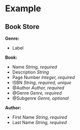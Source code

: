 # Example #
## Book Store ##

**Genre:**
  - Label

**Book:**
 - Name  *String, required*
 - Description *String*
 - Page Number *Integer, required*
 - ISBN *String, required, unique*
 - @Author  *Author, required*
 - @Genre *Genre, required*
 - @Subgenre *Genre, optional*
 
**Author:**
 - First Name *String, required*
 - Last Name *String, required*
 
 
